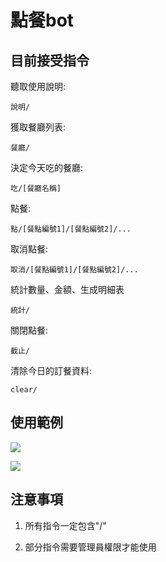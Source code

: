 # 點餐bot

## 目前接受指令

聽取使用說明:

`說明/`

獲取餐廳列表:

`餐廳/`

決定今天吃的餐廳:

`吃/[餐廳名稱]`

點餐:

`點/[餐點編號1]/[餐點編號2]/...`

取消點餐:

`取消/[餐點編號1]/[餐點編號2]/...`

統計數量、金額、生成明細表

`統計/`

關閉點餐:

`截止/`

清除今日的訂餐資料:

`clear/`

## 使用範例

![](https://i.imgur.com/e0TbX29.jpg)

![](https://i.imgur.com/lMqG3IZ.jpg)

## 注意事項

1. 所有指令一定包含"/" 

2. 部分指令需要管理員權限才能使用


